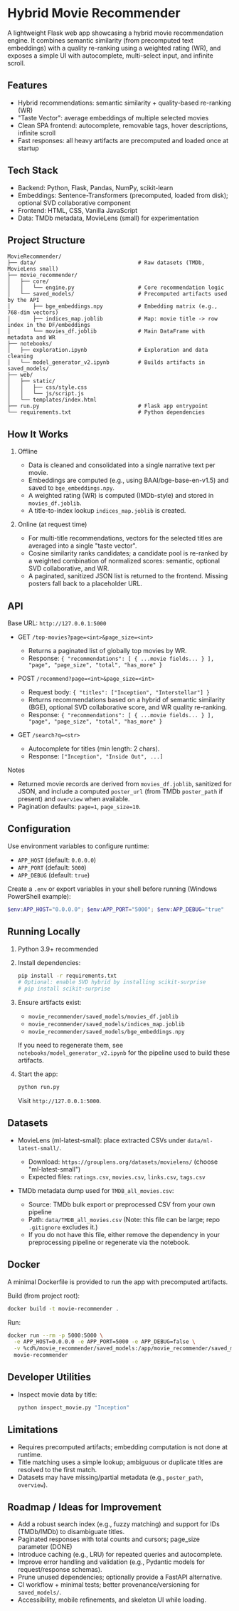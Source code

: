 # Hybrid Movie Recommender

A lightweight Flask web app showcasing a hybrid movie recommendation engine. It combines semantic similarity (from precomputed text embeddings) with a quality re-ranking using a weighted rating (WR), and exposes a simple UI with autocomplete, multi-select input, and infinite scroll.

## Features

- Hybrid recommendations: semantic similarity + quality-based re-ranking (WR)
- "Taste Vector": average embeddings of multiple selected movies
- Clean SPA frontend: autocomplete, removable tags, hover descriptions, infinite scroll
- Fast responses: all heavy artifacts are precomputed and loaded once at startup

## Tech Stack

- Backend: Python, Flask, Pandas, NumPy, scikit-learn
- Embeddings: Sentence-Transformers (precomputed, loaded from disk); optional SVD collaborative component
- Frontend: HTML, CSS, Vanilla JavaScript
- Data: TMDb metadata, MovieLens (small) for experimentation

## Project Structure

```
MovieRecommender/
├── data/                                # Raw datasets (TMDb, MovieLens small)
├── movie_recommender/
│   ├── core/
│   │   └── engine.py                    # Core recommendation logic
│   └── saved_models/                    # Precomputed artifacts used by the API
│       ├── bge_embeddings.npy           # Embedding matrix (e.g., 768-dim vectors)
│       ├── indices_map.joblib           # Map: movie title -> row index in the DF/embeddings
│       └── movies_df.joblib             # Main DataFrame with metadata and WR
├── notebooks/
│   ├── exploration.ipynb                # Exploration and data cleaning
│   └── model_generator_v2.ipynb         # Builds artifacts in saved_models/
├── web/
│   ├── static/
│   │   ├── css/style.css
│   │   └── js/script.js
│   └── templates/index.html
├── run.py                               # Flask app entrypoint
└── requirements.txt                     # Python dependencies
```

## How It Works

1. Offline
   - Data is cleaned and consolidated into a single narrative text per movie.
   - Embeddings are computed (e.g., using BAAI/bge-base-en-v1.5) and saved to `bge_embeddings.npy`.
   - A weighted rating (WR) is computed (IMDb-style) and stored in `movies_df.joblib`.
   - A title-to-index lookup `indices_map.joblib` is created.

2. Online (at request time)
   - For multi-title recommendations, vectors for the selected titles are averaged into a single "taste vector".
   - Cosine similarity ranks candidates; a candidate pool is re-ranked by a weighted combination of normalized scores: semantic, optional SVD collaborative, and WR.
   - A paginated, sanitized JSON list is returned to the frontend. Missing posters fall back to a placeholder URL.

## API

Base URL: `http://127.0.0.1:5000`

- GET `/top-movies?page=<int>&page_size=<int>`
  - Returns a paginated list of globally top movies by WR.
  - Response: `{ "recommendations": [ { ...movie fields... } ], "page", "page_size", "total", "has_more" }`

- POST `/recommend?page=<int>&page_size=<int>`
  - Request body: `{ "titles": ["Inception", "Interstellar"] }`
  - Returns recommendations based on a hybrid of semantic similarity (BGE), optional SVD collaborative score, and WR quality re-ranking.
  - Response: `{ "recommendations": [ { ...movie fields... } ], "page", "page_size", "total", "has_more" }`

- GET `/search?q=<str>`
  - Autocomplete for titles (min length: 2 chars).
  - Response: `["Inception", "Inside Out", ...]`

Notes
- Returned movie records are derived from `movies_df.joblib`, sanitized for JSON, and include a computed `poster_url` (from TMDb `poster_path` if present) and `overview` when available.
- Pagination defaults: `page=1`, `page_size=10`.

## Configuration

Use environment variables to configure runtime:
- `APP_HOST` (default: `0.0.0.0`)
- `APP_PORT` (default: `5000`)
- `APP_DEBUG` (default: `true`)

Create a `.env` or export variables in your shell before running (Windows PowerShell example):
```powershell
$env:APP_HOST="0.0.0.0"; $env:APP_PORT="5000"; $env:APP_DEBUG="true"
```

## Running Locally

1. Python 3.9+ recommended
2. Install dependencies:
   ```bash
   pip install -r requirements.txt
   # Optional: enable SVD hybrid by installing scikit-surprise
   # pip install scikit-surprise
   ```
3. Ensure artifacts exist:
   - `movie_recommender/saved_models/movies_df.joblib`
   - `movie_recommender/saved_models/indices_map.joblib`
   - `movie_recommender/saved_models/bge_embeddings.npy`

   If you need to regenerate them, see `notebooks/model_generator_v2.ipynb` for the pipeline used to build these artifacts.

4. Start the app:
   ```bash
   python run.py
   ```
   Visit `http://127.0.0.1:5000`.

## Datasets

- MovieLens (ml-latest-small): place extracted CSVs under `data/ml-latest-small/`.
  - Download: `https://grouplens.org/datasets/movielens/` (choose "ml-latest-small")
  - Expected files: `ratings.csv`, `movies.csv`, `links.csv`, `tags.csv`

- TMDb metadata dump used for `TMDB_all_movies.csv`:
  - Source: TMDb bulk export or preprocessed CSV from your own pipeline
  - Path: `data/TMDB_all_movies.csv` (Note: this file can be large; repo `.gitignore` excludes it.)
  - If you do not have this file, either remove the dependency in your preprocessing pipeline or regenerate via the notebook.

## Docker

A minimal Dockerfile is provided to run the app with precomputed artifacts.

Build (from project root):
```bash
docker build -t movie-recommender .
```
Run:
```bash
docker run --rm -p 5000:5000 \
  -e APP_HOST=0.0.0.0 -e APP_PORT=5000 -e APP_DEBUG=false \
  -v %cd%/movie_recommender/saved_models:/app/movie_recommender/saved_models:ro \
  movie-recommender
```

## Developer Utilities

- Inspect movie data by title:
  ```bash
  python inspect_movie.py "Inception"
  ```

## Limitations

- Requires precomputed artifacts; embedding computation is not done at runtime.
- Title matching uses a simple lookup; ambiguous or duplicate titles are resolved to the first match.
- Datasets may have missing/partial metadata (e.g., `poster_path`, `overview`).

## Roadmap / Ideas for Improvement

- Add a robust search index (e.g., fuzzy matching) and support for IDs (TMDb/IMDb) to disambiguate titles.
- Paginated responses with total counts and cursors; page_size parameter (DONE)
- Introduce caching (e.g., LRU) for repeated queries and autocomplete.
- Improve error handling and validation (e.g., Pydantic models for request/response schemas).
- Prune unused dependencies; optionally provide a FastAPI alternative.
- CI workflow + minimal tests; better provenance/versioning for `saved_models/`.
- Accessibility, mobile refinements, and skeleton UI while loading. 
